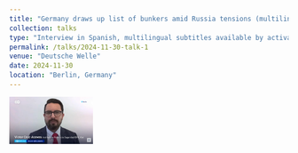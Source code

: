 ```yaml
---
title: "Germany draws up list of bunkers amid Russia tensions (multilingual subtitles available)"
collection: talks
type: "Interview in Spanish, multilingual subtitles available by activating YouTube's captions at the bottom right corner of the video"
permalink: /talks/2024-11-30-talk-1
venue: "Deutsche Welle"
date: 2024-11-30
location: "Berlin, Germany"
---
```

<a href="https://www.youtube.com/watch?v=3qA-v-bfyvk"> 
    <img src="../images/dw_Interview_november_24.png" width="30%" /> </a>
